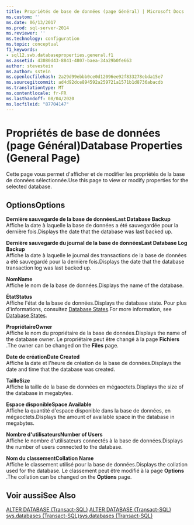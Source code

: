 ```yaml
---
title: Propriétés de base de données (page Général) | Microsoft Docs
ms.custom: ''
ms.date: 06/13/2017
ms.prod: sql-server-2014
ms.reviewer: ''
ms.technology: configuration
ms.topic: conceptual
f1_keywords:
- sql12.swb.databaseproperties.general.f1
ms.assetid: 43080d43-8841-4807-baea-34a29b0fe663
author: stevestein
ms.author: sstein
ms.openlocfilehash: 2a29d99ebbb0ce0d12096ee92f833278ebda15e7
ms.sourcegitcommit: ad4d92dce894592a259721a1571b1d8736abacdb
ms.translationtype: MT
ms.contentlocale: fr-FR
ms.lasthandoff: 08/04/2020
ms.locfileid: "87704147"
---
```

# <a name="database-properties-general-page"></a><span data-ttu-id="1e487-102">Propriétés de base de données (page Général)</span><span class="sxs-lookup"><span data-stu-id="1e487-102">Database Properties (General Page)</span></span>
  <span data-ttu-id="1e487-103">Cette page vous permet d'afficher et de modifier les propriétés de la base de données sélectionnée.</span><span class="sxs-lookup"><span data-stu-id="1e487-103">Use this page to view or modify properties for the selected database.</span></span>  
  
## <a name="options"></a><span data-ttu-id="1e487-104">Options</span><span class="sxs-lookup"><span data-stu-id="1e487-104">Options</span></span>  
 <span data-ttu-id="1e487-105">**Dernière sauvegarde de la base de données**</span><span class="sxs-lookup"><span data-stu-id="1e487-105">**Last Database Backup**</span></span>  
 <span data-ttu-id="1e487-106">Affiche la date à laquelle la base de données a été sauvegardée pour la dernière fois.</span><span class="sxs-lookup"><span data-stu-id="1e487-106">Displays the date that the database was last backed up.</span></span>  
  
 <span data-ttu-id="1e487-107">**Dernière sauvegarde du journal de la base de données**</span><span class="sxs-lookup"><span data-stu-id="1e487-107">**Last Database Log Backup**</span></span>  
 <span data-ttu-id="1e487-108">Affiche la date à laquelle le journal des transactions de la base de données a été sauvegardé pour la dernière fois.</span><span class="sxs-lookup"><span data-stu-id="1e487-108">Displays the date that the database transaction log was last backed up.</span></span>  
  
 <span data-ttu-id="1e487-109">**Nom**</span><span class="sxs-lookup"><span data-stu-id="1e487-109">**Name**</span></span>  
 <span data-ttu-id="1e487-110">Affiche le nom de la base de données.</span><span class="sxs-lookup"><span data-stu-id="1e487-110">Displays the name of the database.</span></span>  
  
 <span data-ttu-id="1e487-111">**État**</span><span class="sxs-lookup"><span data-stu-id="1e487-111">**Status**</span></span>  
 <span data-ttu-id="1e487-112">Affiche l'état de la base de données.</span><span class="sxs-lookup"><span data-stu-id="1e487-112">Displays the database state.</span></span> <span data-ttu-id="1e487-113">Pour plus d'informations, consultez [Database States](database-states.md).</span><span class="sxs-lookup"><span data-stu-id="1e487-113">For more information, see [Database States](database-states.md).</span></span>  
  
 <span data-ttu-id="1e487-114">**Propriétaire**</span><span class="sxs-lookup"><span data-stu-id="1e487-114">**Owner**</span></span>  
 <span data-ttu-id="1e487-115">Affiche le nom du propriétaire de la base de données.</span><span class="sxs-lookup"><span data-stu-id="1e487-115">Displays the name of the database owner.</span></span> <span data-ttu-id="1e487-116">Le propriétaire peut être changé à la page **Fichiers** .</span><span class="sxs-lookup"><span data-stu-id="1e487-116">The owner can be changed on the **Files** page.</span></span>  
  
 <span data-ttu-id="1e487-117">**Date de création**</span><span class="sxs-lookup"><span data-stu-id="1e487-117">**Date Created**</span></span>  
 <span data-ttu-id="1e487-118">Affiche la date et l'heure de création de la base de données.</span><span class="sxs-lookup"><span data-stu-id="1e487-118">Displays the date and time that the database was created.</span></span>  
  
 <span data-ttu-id="1e487-119">**Taille**</span><span class="sxs-lookup"><span data-stu-id="1e487-119">**Size**</span></span>  
 <span data-ttu-id="1e487-120">Affiche la taille de la base de données en mégaoctets.</span><span class="sxs-lookup"><span data-stu-id="1e487-120">Displays the size of the database in megabytes.</span></span>  
  
 <span data-ttu-id="1e487-121">**Espace disponible**</span><span class="sxs-lookup"><span data-stu-id="1e487-121">**Space Available**</span></span>  
 <span data-ttu-id="1e487-122">Affiche la quantité d'espace disponible dans la base de données, en mégaoctets.</span><span class="sxs-lookup"><span data-stu-id="1e487-122">Displays the amount of available space in the database in megabytes.</span></span>  
  
 <span data-ttu-id="1e487-123">**Nombre d'utilisateurs**</span><span class="sxs-lookup"><span data-stu-id="1e487-123">**Number of Users**</span></span>  
 <span data-ttu-id="1e487-124">Affiche le nombre d'utilisateurs connectés à la base de données.</span><span class="sxs-lookup"><span data-stu-id="1e487-124">Displays the number of users connected to the database.</span></span>  
  
 <span data-ttu-id="1e487-125">**Nom du classement**</span><span class="sxs-lookup"><span data-stu-id="1e487-125">**Collation Name**</span></span>  
 <span data-ttu-id="1e487-126">Affiche le classement utilisé pour la base de données.</span><span class="sxs-lookup"><span data-stu-id="1e487-126">Displays the collation used for the database.</span></span> <span data-ttu-id="1e487-127">Le classement peut être modifié à la page **Options** .</span><span class="sxs-lookup"><span data-stu-id="1e487-127">The collation can be changed on the **Options** page.</span></span>  
  
## <a name="see-also"></a><span data-ttu-id="1e487-128">Voir aussi</span><span class="sxs-lookup"><span data-stu-id="1e487-128">See Also</span></span>  
 <span data-ttu-id="1e487-129">[ALTER DATABASE &#40;Transact-SQL&#41;](/sql/t-sql/statements/alter-database-transact-sql) </span><span class="sxs-lookup"><span data-stu-id="1e487-129">[ALTER DATABASE &#40;Transact-SQL&#41;](/sql/t-sql/statements/alter-database-transact-sql) </span></span>  
 [<span data-ttu-id="1e487-130">sys.databases &#40;Transact-SQL&#41;</span><span class="sxs-lookup"><span data-stu-id="1e487-130">sys.databases &#40;Transact-SQL&#41;</span></span>](/sql/relational-databases/system-catalog-views/sys-databases-transact-sql)  
  
  
